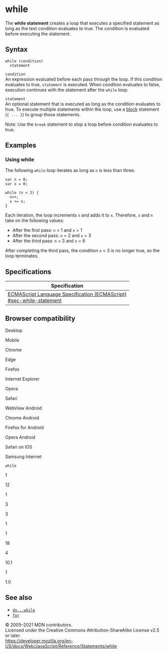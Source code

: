 # while

The **while statement** creates a loop that executes a specified statement as long as the test condition evaluates to true. The condition is evaluated before executing the statement.

## Syntax

    while (condition)
      statement

`condition`  
An expression evaluated before each pass through the loop. If this condition evaluates to true, `statement` is executed. When condition evaluates to false, execution continues with the statement after the `while` loop.

`statement`  
An optional statement that is executed as long as the condition evaluates to true. To execute multiple statements within the loop, use a [block](block) statement (`{ ... }`) to group those statements.

Note: Use the `break` statement to stop a loop before condition evaluates to true.

## Examples

### Using while

The following `while` loop iterates as long as `n` is less than three.

    var n = 0;
    var x = 0;

    while (n < 3) {
      n++;
      x += n;
    }

Each iteration, the loop increments `n` and adds it to `x`. Therefore, `x` and `n` take on the following values:

-   After the first pass: `n` = 1 and `x` = 1
-   After the second pass: `n` = 2 and `x` = 3
-   After the third pass: `n` = 3 and `x` = 6

After completing the third pass, the condition `n` &lt; 3 is no longer true, so the loop terminates.

## Specifications

<table><thead><tr class="header"><th>Specification</th></tr></thead><tbody><tr class="odd"><td><a href="https://tc39.es/ecma262/#sec-while-statement">ECMAScript Language Specification (ECMAScript)<br />
<span class="small">#sec-while-statement</span></a></td></tr></tbody></table>

## Browser compatibility

Desktop

Mobile

Chrome

Edge

Firefox

Internet Explorer

Opera

Safari

WebView Android

Chrome Android

Firefox for Android

Opera Android

Safari on IOS

Samsung Internet

`while`

1

12

1

3

3

1

1

18

4

10.1

1

1.0

## See also

-   [`do...while`](do...while)
-   [`for`](for)

© 2005–2021 MDN contributors.  
Licensed under the Creative Commons Attribution-ShareAlike License v2.5 or later.  
<a href="https://developer.mozilla.org/en-US/docs/Web/JavaScript/Reference/Statements/while" class="_attribution-link">https://developer.mozilla.org/en-US/docs/Web/JavaScript/Reference/Statements/while</a>

